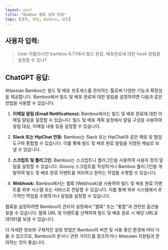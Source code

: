 ```yaml
---
layout: post
title: "Bamboo 웹훅 설정 방법"
tags: [웹훅, 방법, Bamboo, 설정]
---
```


## 사용자 입력:
> User
아틀라시안 bamboo 6.7.1에서 빌드 완료, 배포완료에 대한 hook 알림을 설정할 수 있나?

## ChatGPT 응답:
> 
Atlassian Bamboo는 빌드 및 배포 프로세스를 관리하는 툴로써 다양한 기능과 확장성을 제공합니다. Bamboo에서 빌드 및 배포 완료에 대한 알림을 설정하려면 다음과 같은 방법을 사용할 수 있습니다:

1. **이메일 알림 (Email Notifications):** Bamboo에서는 빌드 및 배포 완료에 대한 이메일 알림을 설정할 수 있습니다. 빌드 및 배포 계획 설정에서 알림 구성을 사용하여 알림 대상, 이메일 내용 등을 설정할 수 있습니다.

2. **Slack 또는 HipChat 연동:** Bamboo는 Slack 또는 HipChat과 같은 채팅 및 협업 도구와 통합할 수 있습니다. 이를 통해 빌드 및 배포 완료 알림을 지정된 채널로 보낼 수 있습니다.

3. **스크립트 및 플러그인:** Bamboo는 스크립트나 플러그인을 사용하여 사용자 정의 알림을 설정할 수 있습니다. Groovy 스크립트를 작성하거나 Bamboo 플러그인을 개발하여 빌드 및 배포 완료 이벤트를 처리하고 원하는 작업을 수행할 수 있습니다.

4. **Webhook:** Bamboo에서는 웹훅 (Webhook)을 사용하여 빌드 및 배포 완료 이벤트를 외부 시스템 또는 서비스로 전달할 수 있습니다. 이를 통해 외부 시스템에서 추가적인 작업을 수행하거나 알림을 설정할 수 있습니다.

웹훅을 설정하려면 Bamboo의 관리자 설정에서 "웹훅" 또는 "통합"과 관련된 옵션을 찾을 수 있습니다. 웹훅 URL 및 이벤트를 선택하여 빌드 및 배포 완료 시 해당 URL로 데이터를 보낼 수 있습니다.

더 자세한 정보와 구체적인 설정 방법은 Bamboo의 버전 및 사용 중인 환경에 따라 다를 수 있으므로, Bamboo의 문서나 관련 가이드를 참조하거나 Atlassian 지원팀과 문의하는 것이 좋습니다.

